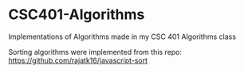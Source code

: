 # CSC401-Algorithms
Implementations of Algorithms made in my CSC 401 Algorithms class

Sorting algorithms were implemented from this repo: https://github.com/rajatk16/javascript-sort
